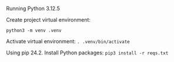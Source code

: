 Running Python 3.12.5

Create project virtual environment:

`python3 -m venv .venv`

Activate virtual environment:
`. .venv/bin/activate`

Using pip 24.2. Install Python packages:
`pip3 install -r reqs.txt`
